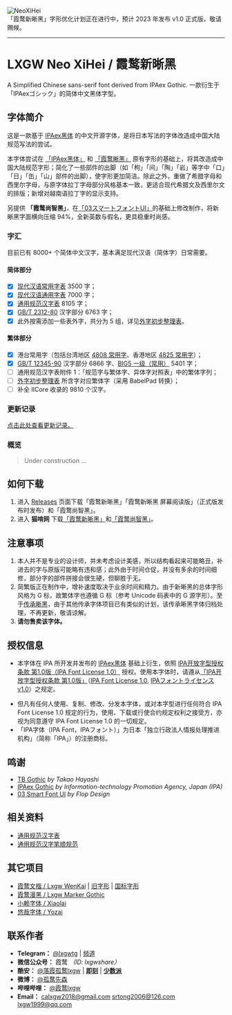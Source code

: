![NeoXiHei](https://raw.githubusercontent.com/lxgw/LxgwNeoXiHei/main/documentation/NeoXiHei.png)  
「霞鹜新晰黑」字形优化计划正在进行中，预计 2023 年发布 v1.0 正式版，敬请赐候。

---

# LXGW Neo XiHei / 霞鹜新晰黑
A Simplified Chinese sans-serif font derived from IPAex Gothic. 一款衍生于「IPAexゴシック」的简体中文黑体字型。


## 字体简介
这是一款基于 [IPAex黑体](https://ipafont.ipa.go.jp) 的中文开源字体，是将日本写法的字体改造成中国大陆规范写法的尝试。

本字体尝试在 [「IPAex黑体」](https://ipafont.ipa.go.jp) 和 [「霞鹜晰黑」](https://github.com/lxgw/LxgwClearGothic) 原有字形的基础上，将其改造成中国大陆规范字形；简化了一些部件的出脚（如「枸」「间」「陶」「岩」等字中「口」「日」「缶」「山」部件的出脚），使字形更加简洁。除此之外，重做了希腊字母和西里尔字母，与原字体拉丁字母部分风格基本一致，更适合现代希腊文及西里尔文的排版；新增对越南语拉丁字的显示支持。

另提供 **「霞鹜尚智黑」**，在[「03スマートフォントUI」](https://www.maoken.com/freefonts/10369.html)的基础上修改制作，将新晰黑字面横向压缩 94%，全新英数与假名，更具稳重时尚感。

### 字汇

目前已有 8000+ 个简体中文汉字，基本满足现代汉语（简体字）日常需要。

#### 简体部分
- [x] [现代汉语常用字表](https://github.com/NightFurySL2001/cjktables/blob/master/china/standard/xiandai_changyong.txt) 3500 字；
- [x] [现代汉语通用字表](https://github.com/NightFurySL2001/cjktables/blob/master/china/standard/xiandai_tongyong.txt) 7000 字；
- [x] [通用规范汉字表](https://github.com/NightFurySL2001/cjktables/blob/master/china/standard/tongyong_guifan.txt) 8105 字；
- [x] [GB/T 2312-80](https://github.com/NightFurySL2001/cjktables/blob/master/china/encoding/gb_t_2312.txt) 汉字部分 6763 字；
- [x] 此外按需添加一些表外字，共分为 5 组，详见[外字初步整理表](https://github.com/lxgw/LxgwNeoXiHei/blob/main/documentation/ext_characters_preliminary.md)。

#### 繁体部分
- [x] 港台常用字（包括台湾地区 [4808 常用字](https://github.com/NightFurySL2001/cjktables/blob/master/taiwan/standard/edu_standard_1.txt)、香港地区 [4825 常用字](https://github.com/NightFurySL2001/cjktables/blob/master/hong_kong/hk-changyong.txt)）；
- [x] [GB/T 12345-90](https://github.com/NightFurySL2001/cjktables/blob/master/china/encoding/gb_t_12345.txt) 汉字部分 6866 字、[BIG5 一级（常用）](https://github.com/NightFurySL2001/cjktables/blob/master/taiwan/encoding/big5-1.txt) 5401 字；
- [ ] 通用规范汉字表附件 1：「规范字与繁体字、异体字对照表」中的繁体字列；
- [ ] [外字初步整理表](https://github.com/lxgw/LxgwNeoXiHei/blob/main/documentation/ext_characters_preliminary.md) 所含字对应繁体字（采用 BabelPad 转换）；
- [ ] 补全 IICore 收录的 9810 个汉字。

### 更新记录
[点击此处查看更新记录。](https://github.com/lxgw/LxgwNeoXiHei/blob/main/History.md)
### 概览
> Under construction ...
<!--
![sli0Ig.png](https://s3.ax1x.com/2021/01/10/sli0Ig.png)
![slidZ8.png](https://s3.ax1x.com/2021/01/10/slidZ8.png)
![sliwdS.png](https://s3.ax1x.com/2021/01/10/sliwdS.png)
![sliUqf.png](https://s3.ax1x.com/2021/01/10/sliUqf.png)
![sliNsP.png](https://s3.ax1x.com/2021/01/10/sliNsP.png)
![sliDiQ.png](https://s3.ax1x.com/2021/01/10/sliDiQ.png)

### 手机显示预览
*以 Book 字重为例，Android 10，Pixel Experience。*  
![s36WHe.png](https://s3.ax1x.com/2021/01/11/s36WHe.png)
![s36hAH.png](https://s3.ax1x.com/2021/01/11/s36hAH.png)
-->

## 如何下载
1. 进入 [Releases](https://github.com/lxgw/LxgwNeoXiHei/releases) 页面下载「霞鹜新晰黑」「霞鹜新晰黑 屏幕阅读版」（正式版发布时发布）和「霞鹜尚智黑」。
2. 进入 **猫啃网** 下载[「霞鹜新晰黑」](https://www.maoken.com/freefonts/8999.html)和[「霞鹜尚智黑」](https://www.maoken.com/freefonts/10610.html)。
<!--3. 如果您使用 macOS, 已经安装过 [Homebrew](https://brew.sh/), 可以在终端输入命令：`brew tap homebrew/cask-fonts && brew install font-lxgw-new-clear-gothic` 来安装本字体。-->

## 注意事项
1. 本人并不是专业的设计师，并未考虑设计美感，所以结构看起来可能略丑，补进去的字与原版可能略有违和感；此外由于时间仓促，并没有多余的时间细修，部分字的部件拼接会很生硬，但聊胜于无。
2. 简繁版正在制作中，增补速度取决于业余时间和精力。由于新晰黑的总体字形风格为 G 标，故繁体字也遵循 G 标（参考 Unicode 码表中的 G 源字形）。至于[传承晰黑](https://github.com/lxgw/LxgwClearGothic)，由于其他传承字体项目已有类似的计划，该传承晰黑字体归档处理，不再更新，敬请谅解。
3. **请勿售卖该字体。**

## 授权信息
- 本字体在 IPA 所开发并发布的 [IPAex黑体](https://moji.or.jp/ipafont) 基础上衍生，依照 [IPA开放字型授权条款 第1.0版（IPA Font License 1.0）](https://opensource.org/licenses/IPA/) 授权。使用本字体时，请遵从[「IPA开放字型授权条款 第1.0版」](LICENSE_CHS.md)（[IPA Font License 1.0](LICENSE.md#ipa-font-license-agreement-v10), [IPAフォントライセンスv1.0](LICENSE.md)）之规定。
<!--
您可以：
  - 免费使用，包括商用，无需付费、告知或标明原作者；
  - 自由分享字体文件，并将其安装在任何软件/设备中；
  - 在此基础上进行修改或二次创作，二次修改的作品需要按照 IPA 的规定释出。
-->
- 但凡有任何人使用、复制、修改、分发本字体，或对本字型进行任何符合 IPA Font License 1.0 规定的行为，使用、下载或行使合约规定权利之接受方，亦视为同意遵守 IPA Font License 1.0 的一切规定。
- 「IPA字体（IPA Font，IPAフォント）」为日本「独立行政法人情报处理推进机构」（简称「IPA」）的注册商标。

## 鸣谢
- [TB Gothic](https://www.typebank.co.jp/fontfamily/tbgothic/) *by Takao Hayashi*
- [IPAex Gothic](https://ipafont.ipa.go.jp/) *by Information-technology Promotion Agency, Japan (IPA)*
- [03 Smart Font UI](http://www.flopdesign.com/freefont/smartfont.html) *by Flop Design*

## 相关资料
- [通用规范汉字表](http://www.moe.gov.cn/jyb_sjzl/ziliao/A19/201306/t20130601_186002.html)
- [通用规范汉字笔顺规范](http://www.moe.gov.cn/jyb_sjzl/ziliao/A19/202103/t20210318_520473.html)

## 其它项目
- [霞鹜文楷 / Lxgw WenKai](https://github.com/lxgw/LxgwWenKai) | [旧字形](https://github.com/lxgw/LxgwWenKaiTC) | [国标字形](https://github.com/lxgw/LxgwWenkaiGB)
- [霞鹜漫黑 / Lxgw Marker Gothic](https://github.com/lxgw/LxgwMarkerGothic)
- [小赖字体 / Xiaolai](https://github.com/lxgw/kose-font)
- [悠哉字体 / Yozai](https://github.com/lxgw/yozai-font)

## 联系作者

- **Telegram：** [@lxgwtg](https://t.me/lxgwtg) | [频道](https://t.me/lxgwandroidfont)
- **微信公众号：** 霞鹜 *（ID: lxgwshare）*
- **酷安：** [@落霞孤鹜lxgw](https://www.coolapk.com/u/633884) | [**即刻**](https://m.okjike.com/users/2e826735-48e6-46c5-b0c2-278cb1853b54?ref=PROFILE_CARD&source=user_card&s=eyJ1IjoiNWVlMzkwZGRkNWNhNTgwMDE3NjljZjFiIiwiZCI6MX0%3D&utm_source=create_card) | [**少数派**](https://sspai.com/u/ng008g7q)
- **微博：** [@孤鹜先森](https://weibo.com/6624339726)
- **哔哩哔哩：** [@霞鹜lxgw](https://space.bilibili.com/3461565661579301)
- **Email：** calxgw2018@gmail.com srtong2006@126.com lxgw1999@qq.com
